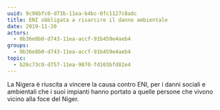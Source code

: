 ```yaml
---
uuid: 9c98bfc0-d73b-11ea-b4bc-0fc1127c8adc
title: ENI obbligata a risarcire il danno ambientale
date: 2019-11-20
actors:
  - 0b36e8b0-d743-11ea-accf-91b459e4aeb4
groups:
  - 0b36e8b0-d743-11ea-accf-91b459e4aeb4
topic:
  - b26c73c0-d757-11ea-9870-fd103bfd82e4
---
```


La Nigera è riuscita a vincere la causa contro ENI, per i danni sociali e ambientali che i suoi impianti hanno portato a quelle persone che vivono vicino alla foce del Niger.